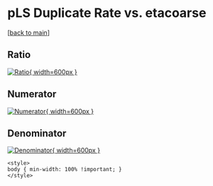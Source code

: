 # pLS Duplicate Rate vs. etacoarse

[[back to main](./)]



## Ratio

[![Ratio](../mtv/var/pLS_duplrate_etacoarse.png){ width=600px }](../mtv/var/pLS_duplrate_etacoarse.pdf)

## Numerator

[![Numerator](../mtv/num/pLS_duplrate_etacoarse_num0.png){ width=600px }](../mtv/num/pLS_duplrate_etacoarse_num0.pdf)

## Denominator

[![Denominator](../mtv/den/pLS_duplrate_etacoarse_den.png){ width=600px }](../mtv/den/pLS_duplrate_etacoarse_den.pdf)


``` {=html}
<style>
body { min-width: 100% !important; }
</style>
```
